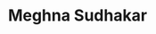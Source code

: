 ---
templateKey: member
title: Meghna Sudhakar
andrewID: msudhaka
portfolio: |-
  * I am a consultant with 180 Degrees Consulting at CMU and work on projects to improve the operational efficiency, business model, and product development process for non-profit organizations in the Pittsburgh community
  * I participate in on-campus research projects on topics such as explainable AI to reconfigure the way organizations co-exist with their internal tech management systems
  * I was a research assistant for a digitization study on Hand-Machine Labor in 1898
  * I interned at Kudo3D, a 3D-printing startup, and helped the company promote crowdfunding campaigns on platforms such as Kickstarter 
name: Meghna Sudhakar
role: Head of Marketing
description: I am currently a freshman majoring in Business and Statistics/Machine Learning at Carnegie Mellon University. I came to CMU with the intent of pursuing projects and courses at the intersection of advanced technology, business, and sustainability which is also why I joined the Business Technology Group. I hope to apply the knowledge and skills I learn to future work in artificial intelligence and consulting. Outside of CMU, I enjoy reading, working out, and watching bad movies!
photo: /img/msudhaka.jpg
resume: /img/msudhaka.pdf
year: 2025
degree: BS
major: Business and Statistics/Machine Learning
linkedIn: https://www.linkedin.com/in/meghna-sudhakar/

---
